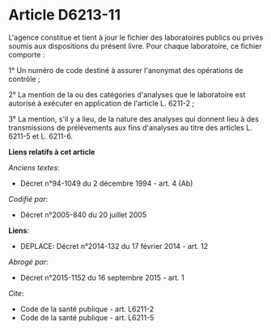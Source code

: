# Article D6213-11

L'agence constitue et tient à jour le fichier des laboratoires publics ou privés soumis aux dispositions du présent livre.
Pour chaque laboratoire, ce fichier comporte : 

1° Un numéro de code destiné à assurer l'anonymat des opérations de contrôle ; 

2° La mention de la ou des catégories d'analyses que le laboratoire est autorisé à exécuter en application de l'article L.
6211-2 ; 

3° La mention, s'il y a lieu, de la nature des analyses qui donnent lieu à des transmissions de prélèvements aux fins
d'analyses au titre des articles L. 6211-5 et L. 6211-6.

**Liens relatifs à cet article**

_Anciens textes_:

  - Décret n°94-1049 du 2 décembre 1994 - art. 4 (Ab)

_Codifié par_:

  - Décret n°2005-840 du 20 juillet 2005

**Liens**:

  - DEPLACE: Décret n°2014-132 du 17 février 2014 - art. 12

_Abrogé par_:

  - Décret n°2015-1152 du 16 septembre 2015 - art. 1

_Cite_:

  - Code de la santé publique - art. L6211-2
  - Code de la santé publique - art. L6211-5

